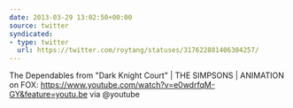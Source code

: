 ```yaml
---
date: 2013-03-29 13:02:50+00:00
source: twitter
syndicated:
- type: twitter
  url: https://twitter.com/roytang/statuses/317622881406304257/
---
```


The Dependables from "Dark Knight Court" | THE SIMPSONS | ANIMATION on FOX: https://www.youtube.com/watch?v=e0wdrfqM-GY&feature=youtu.be via @youtube